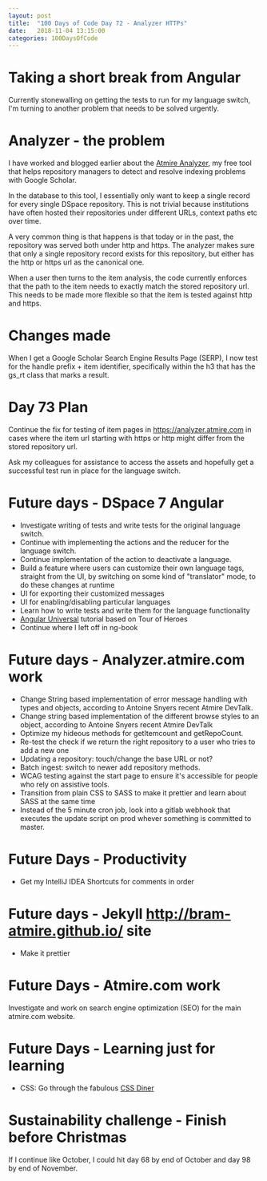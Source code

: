 ```yaml
---
layout: post
title:  "100 Days of Code Day 72 - Analyzer HTTPs"
date:   2018-11-04 13:15:00
categories: 100DaysOfCode
---
```


# Taking a short break from Angular

Currently stonewalling on getting the tests to run for my language switch, I'm turning to another problem that needs to be solved urgently.

# Analyzer - the problem

I have worked and blogged earlier about the [Atmire Analyzer](https://analyzer.atmire.com), my free tool that helps repository managers to detect and resolve indexing problems with Google Scholar.

In the database to this tool, I essentially only want to keep a single record for every single DSpace repository. This is not trivial because institutions have often hosted their repositories under different URLs, context paths etc over time. 

A very common thing is that happens is that today or in the past, the repository was served both under http and https. The analyzer makes sure that only a single repository record exists for this repository, but either has the http or https url as the canonical one.

When a user then turns to the item analysis, the code currently enforces that the path to the item needs to exactly match the stored repository url. This needs to be made more flexible so that the item is tested against http and https.

# Changes made

When I get a Google Scholar Search Engine Results Page (SERP), I now test for the handle prefix + item identifier, specifically within the h3 that has the gs_rt class that marks a result.

# Day 73 Plan

Continue the fix for testing of item pages in https://analyzer.atmire.com in cases where the item url starting with https or http might differ from the stored repository url.

Ask my colleagues for assistance to access the assets and hopefully get a successful test run in place for the language switch.

# Future days - DSpace 7 Angular

* Investigate writing of tests and write tests for the original language switch.
* Continue with implementing the actions and the reducer for the language switch.
* Continue implementation of the action to deactivate a language.
* Build a feature where users can customize their own language tags, straight from the UI, by switching on some kind of "translator" mode, to do these changes at runtime
* UI for exporting their customized messages
* UI for enabling/disabling particular languages
* Learn how to write tests and write them for the language functionality
* [Angular Universal](https://angular.io/guide/universal) tutorial based on Tour of Heroes
* Continue where I left off in ng-book

# Future days - Analyzer.atmire.com work

* Change String based implementation of error message handling with types and objects, according to Antoine Snyers recent Atmire DevTalk.
* Change string based implementation of the different browse styles to an object, according to Antoine Snyers recent Atmire DevTalk
* Optimize my hideous methods for getItemcount and getRepoCount.
* Re-test the check if we return the right repository to a user who tries to add a new one
* Updating a repository: touch/change the base URL or not?
* Batch ingest: switch to newer add repository methods.
* WCAG testing against the start page to ensure it's accessible for people who rely on assistive tools.
* Transition from plain CSS to SASS to make it prettier and learn about SASS at the same time
* Instead of the 5 minute cron job, look into a gitlab webhook that executes the update script on prod whever something is committed to master.

# Future Days - Productivity

* Get my IntelliJ IDEA Shortcuts for comments in order

# Future days - Jekyll http://bram-atmire.github.io/ site

* Make it prettier

# Future Days - Atmire.com work

Investigate and work on search engine optimization (SEO) for the main atmire.com website.

# Future Days - Learning just for learning

* CSS: Go through the fabulous [CSS Diner](https://flukeout.github.io/)

# Sustainability challenge - Finish before Christmas

If I continue like October, I could hit day 68 by end of October and day 98 by end of November.